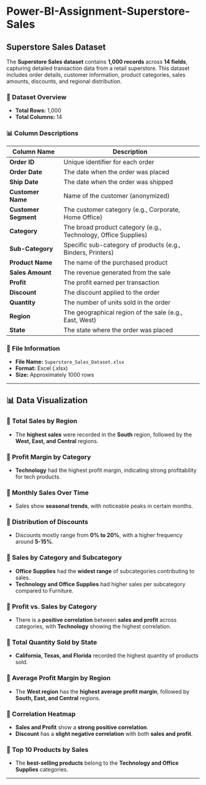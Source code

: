 # Power-BI-Assignment-Superstore-Sales
## Superstore Sales Dataset  

The **Superstore Sales dataset** contains **1,000 records** across **14 fields**, capturing detailed transaction data from a retail superstore. This dataset includes order details, customer information, product categories, sales amounts, discounts, and regional distribution.  

### 📌 Dataset Overview  
- **Total Rows:** 1,000  
- **Total Columns:** 14  

### 📊 Column Descriptions  

| Column Name         | Description |
|---------------------|-------------|
| **Order ID**        | Unique identifier for each order |
| **Order Date**      | The date when the order was placed |
| **Ship Date**       | The date when the order was shipped |
| **Customer Name**   | Name of the customer (anonymized) |
| **Customer Segment** | The customer category (e.g., Corporate, Home Office) |
| **Category**        | The broad product category (e.g., Technology, Office Supplies) |
| **Sub-Category**    | Specific sub-category of products (e.g., Binders, Printers) |
| **Product Name**    | The name of the purchased product |
| **Sales Amount**    | The revenue generated from the sale |
| **Profit**         | The profit earned per transaction |
| **Discount**       | The discount applied to the order |
| **Quantity**       | The number of units sold in the order |
| **Region**        | The geographical region of the sale (e.g., East, West) |
| **State**         | The state where the order was placed |

### 📂 File Information  
- **File Name:** `Superstore_Sales_Dataset.xlsx`  
- **Format:** Excel (.xlsx)  
- **Size:** Approximately 1000 rows  

---

## 📊 Data Visualization  

### 🔹 Total Sales by Region  
- The **highest sales** were recorded in the **South** region, followed by the **West, East, and Central** regions.  

### 🔹 Profit Margin by Category  
- **Technology** had the highest profit margin, indicating strong profitability for tech products.  

### 🔹 Monthly Sales Over Time  
- Sales show **seasonal trends**, with noticeable peaks in certain months.  

### 🔹 Distribution of Discounts  
- Discounts mostly range from **0% to 20%**, with a higher frequency around **5-15%**.  

### 🔹 Sales by Category and Subcategory  
- **Office Supplies** had the **widest range** of subcategories contributing to sales.  
- **Technology and Office Supplies** had higher sales per subcategory compared to Furniture.  

### 🔹 Profit vs. Sales by Category  
- There is a **positive correlation** between **sales and profit** across categories, with **Technology** showing the highest correlation.  

### 🔹 Total Quantity Sold by State  
- **California, Texas, and Florida** recorded the highest quantity of products sold.  

### 🔹 Average Profit Margin by Region  
- The **West region** has the **highest average profit margin**, followed by **South, East, and Central** regions.  

### 🔹 Correlation Heatmap  
- **Sales and Profit** show a **strong positive correlation**.  
- **Discount** has a **slight negative correlation** with both **sales and profit**.  

### 🔹 Top 10 Products by Sales  
- The **best-selling products** belong to the **Technology and Office Supplies** categories.  

---  



